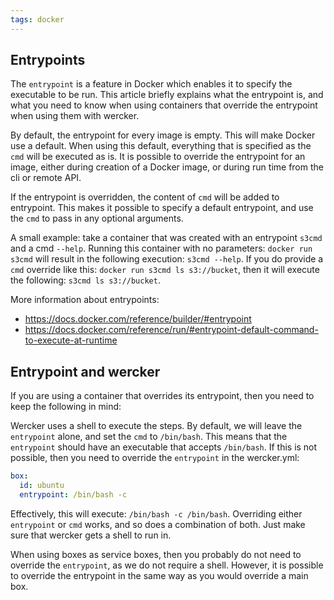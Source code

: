 ```yaml
---
tags: docker
---
```


## Entrypoints

The `entrypoint` is a feature in Docker which enables it to specify the
executable to be run. This article briefly explains what the entrypoint is, and
what you need to know when using containers that override the entrypoint when
using them with wercker.

By default, the entrypoint for every image is empty. This will make Docker use
a default. When using this default, everything that is specified as the `cmd`
will be executed as is. It is possible to override the entrypoint for an image,
either during creation of a Docker image, or during run time from the cli or
remote API.

If the entrypoint is overridden, the content of `cmd` will be added to
entrypoint. This makes it possible to specify a default entrypoint, and use the
`cmd` to pass in any optional arguments.

A small example: take a container that was created with an entrypoint `s3cmd`
and a cmd `--help`. Running this container with no parameters:
`docker run s3cmd` will result in the following execution: `s3cmd --help`. If
you do provide a `cmd` override like this: `docker run s3cmd ls s3://bucket`,
then it will execute the following: `s3cmd ls s3://bucket`.

More information about entrypoints:

- https://docs.docker.com/reference/builder/#entrypoint
- https://docs.docker.com/reference/run/#entrypoint-default-command-to-execute-at-runtime

## Entrypoint and wercker

If you are using a container that overrides its entrypoint, then you need to
keep the following in mind:

Wercker uses a shell to execute the steps. By default, we will leave the
`entrypoint` alone, and set the `cmd` to `/bin/bash`. This means that the
`entrypoint` should have an executable that accepts `/bin/bash`. If this is not
possible, then you need to override the `entrypoint` in the wercker.yml:

```yaml
box:
  id: ubuntu
  entrypoint: /bin/bash -c
```

Effectively, this will execute: `/bin/bash -c /bin/bash`. Overriding either
`entrypoint` or `cmd` works, and so does a combination of both. Just make
sure that wercker gets a shell to run in.

When using boxes as service boxes, then you probably do not need to override the
`entrypoint`, as we do not require a shell. However, it is possible to override
the entrypoint in the same way as you would override a main box.
